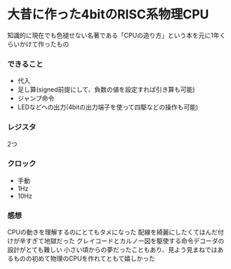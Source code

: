 # 大昔に作った4bitのRISC系物理CPU
知識的に現在でも色褪せない名著である「CPUの造り方」という本を元に1年くらいかけて作ったもの

### できること
- 代入
- 足し算(signed前提にして、負数の値を設定すれば引き算も可能)
- ジャンプ命令
- LEDなどへの出力(4bitの出力端子を使って四駆などの操作も可能)

### レジスタ
2つ

### クロック
- 手動
- 1Hz
- 10Hz

### 感想
CPUの動きを理解するのにとてもタメになった
配線を綺麗にしたくてはんだ付けが辛すぎて地獄だった
グレイコードとカルノー図を駆使する命令デコーダの設計がとても難しい
小さい頃からの夢だったこともあり、見よう見まねではあるものの初めて物理のCPUを作れてともて嬉しかった


